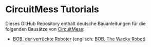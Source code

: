 # CircuitMess Tutorials

Dieses GitHub Repository enthält deutsche Bauanleitungen für die folgenden Bausätze von [CircuitMess](https://circuitmess.com/):

* [BOB, der verrückte Roboter](bob/README.md)
  (englisch: [BOB, The Wacky Robot](https://learn.circuitmess.com/resources/guides/en/bob-build-guide))

